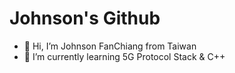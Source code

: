 # Johnson's Github
- 👋 Hi, I’m Johnson FanChiang from Taiwan
- 🌱 I’m currently learning 5G Protocol Stack & C++
